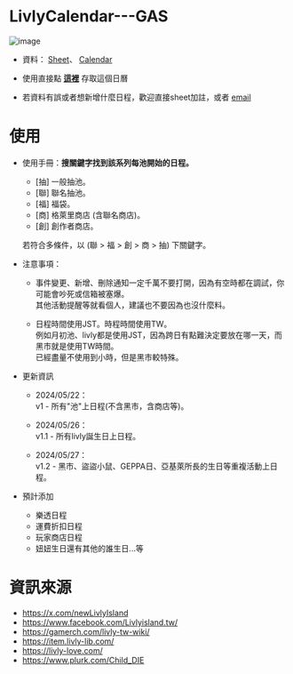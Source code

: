 # LivlyCalendar---GAS
![image](https://github.com/iiimabbie/LivlyCalendar---GAS/assets/144432468/c862fe2c-c178-457f-be26-6a60b5e842f8)


* 資料：
[Sheet](https://docs.google.com/spreadsheets/d/1-q7Doyz9S9boUYjKzC6dsW8sSf-h9Q3WXPwd6dQNpHU/edit?usp=sharing)、
[Calendar](https://calendar.google.com/calendar/embed?src=a200972e55930fb88816a2a01900f3911b09e3cc8ef9454c59969187c3f5304f%40group.calendar.google.com&ctz=Asia%2FTaipei)

* 使用直接點 [**這裡**](https://calendar.google.com/calendar/u/0?cid=YTIwMDk3MmU1NTkzMGZiODg4MTZhMmEwMTkwMGYzOTExYjA5ZTNjYzhlZjk0NTRjNTk5NjkxODdjM2Y1MzA0ZkBncm91cC5jYWxlbmRhci5nb29nbGUuY29t) 存取這個日曆

* 若資料有誤或者想新增什麼日程，歡迎直接sheet加註，或者 [email](reneelivly@gmail.com) 

# 使用

- 使用手冊：**搜關鍵字找到該系列每池開始的日程。**<br>
    - [抽] 一般抽池。
    - [聯] 聯名抽池。
    - [福] 福袋。
    - [商] 格萊里商店 (含聯名商店)。
    - [創] 創作者商店。<br>
    
    若符合多條件，以 (聯 > 福 > 創 > 商 > 抽) 下關鍵字。<br>

- 注意事項：
    - 事件變更、新增、刪除通知一定千萬不要打開，因為有空時都在調試，你可能會吵死或信箱被塞爆。<br>
    其他活動提醒等就看個人，建議也不要因為也沒什麼料。

    - 日程時間使用JST。時程時間使用TW。<br>
    例如月初池、livly都是使用JST，因為跨日有點難決定要放在哪一天，而黑市就是使用TW時間。<br>
    已經盡量不使用到小時，但是黑市較特殊。

- 更新資訊
    - 2024/05/22：<br>
    v1 - 所有"池"上日程(不含黑市，含商店等)。

    - 2024/05/26：<br>
    v1.1 - 所有livly誕生日上日程。

    - 2024/05/27：<br>
    v1.2 - 黑市、盜盜小鼠、GEPPA日、亞基萊所長的生日等重複活動上日程。

- 預計添加
    - 樂透日程
    - 運費折扣日程
    - 玩家商店日程
    - 妞妞生日還有其他的誰生日...等

# 資訊來源

- https://x.com/newLivlyIsland
- https://www.facebook.com/Livlyisland.tw/
- https://gamerch.com/livly-tw-wiki/
- https://item.livly-lib.com/
- https://livly-love.com/
- https://www.plurk.com/Child_DIE
